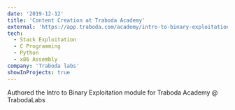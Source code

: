 ```yaml
---
date: '2019-12-12'
title: 'Content Creation at Traboda Academy'
external: 'https://app.traboda.com/academy/intro-to-binary-exploitation'
tech:
  - Stack Exploitation
  - C Programming
  - Python
  - x86 Assembly
company: 'Traboda labs'
showInProjects: true
---
```


Authored the Intro to Binary Exploitation module for Traboda Academy @ TrabodaLabs

